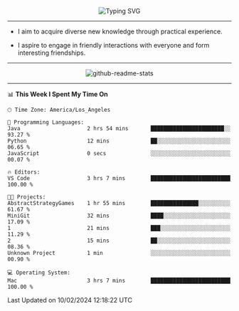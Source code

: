 <p align="center">
  <img src="https://readme-typing-svg.demolab.com?font=Fira+Code&weight=500&size=32&duration=2500&pause=1600&center=true&vCenter=true&random=false&width=1024&height=64&lines=Hi+there+%F0%9F%91%8B;I'm+delighted+you+could+make+it+here+%F0%9F%8E%89;I'm+Harry%2C+a+college+student+still+finding+my+way" alt="Typing SVG" />
</p>


---


- I aim to acquire diverse new knowledge through practical experience.

- I aspire to engage in friendly interactions with everyone and form interesting friendships.


---


<p align="center">
  <img src="https://github-readme-stats.vercel.app/api?username=Harry-Jing&show_icons=true" alt="github-readme-stats"/>
</p>


---

<!--START_SECTION:waka-->
📊 **This Week I Spent My Time On** 

```text
🕑︎ Time Zone: America/Los_Angeles

💬 Programming Languages: 
Java                     2 hrs 54 mins       ███████████████████████░░   93.27 % 
Python                   12 mins             ██░░░░░░░░░░░░░░░░░░░░░░░   06.65 % 
JavaScript               0 secs              ░░░░░░░░░░░░░░░░░░░░░░░░░   00.07 % 

🔥 Editors: 
VS Code                  3 hrs 7 mins        █████████████████████████   100.00 % 

🐱‍💻 Projects: 
AbstractStrategyGames    1 hr 55 mins        ███████████████░░░░░░░░░░   61.67 % 
MiniGit                  32 mins             ████░░░░░░░░░░░░░░░░░░░░░   17.09 % 
1                        21 mins             ███░░░░░░░░░░░░░░░░░░░░░░   11.29 % 
2                        15 mins             ██░░░░░░░░░░░░░░░░░░░░░░░   08.36 % 
Unknown Project          1 min               ░░░░░░░░░░░░░░░░░░░░░░░░░   00.90 % 

💻 Operating System: 
Mac                      3 hrs 7 mins        █████████████████████████   100.00 % 
```


 Last Updated on 10/02/2024 12:18:22 UTC
<!--END_SECTION:waka-->
